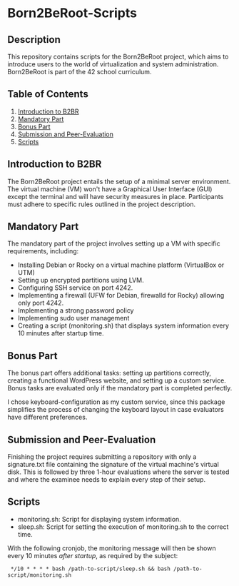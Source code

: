 # Born2BeRoot-Scripts

## Description

This repository contains scripts for the Born2BeRoot project, which aims to introduce users to the world of virtualization and system administration. Born2BeRoot is part of the 42 school curriculum.

## Table of Contents
1. [Introduction to B2BR](#Introduction-to-B2BR)
2. [Mandatory Part](#Mandatory-Part)
3. [Bonus Part](#Bonus-Part)
4. [Submission and Peer-Evaluation](#Submission-and-Peer-Evaluation)
5. [Scripts](#Scripts)

## Introduction to B2BR

The Born2BeRoot project entails the setup of a minimal server environment. The virtual machine (VM) won't have a Graphical User Interface (GUI) except the terminal and will have security measures in place. Participants must adhere to specific rules outlined in the project description. 

## Mandatory Part

The mandatory part of the project involves setting up a VM with specific requirements, including:

* Installing Debian or Rocky on a virtual machine platform (VirtualBox or UTM)
* Setting up encrypted partitions using LVM.
* Configuring SSH service on port 4242.
* Implementing a firewall (UFW for Debian, firewalld for Rocky) allowing only port 4242.
* Implementing a strong password policy
* Implementing sudo user management
* Creating a script (monitoring.sh) that displays system information every 10 minutes after startup time.

## Bonus Part

The bonus part offers additional tasks: setting up partitions correctly, creating a functional WordPress website, and setting up a custom service. Bonus tasks are evaluated only if the mandatory part is completed perfectly.

I chose keyboard-configuration as my custom service, since this package simplifies the process of changing the keyboard layout in case evaluators have different preferences.

## Submission and Peer-Evaluation

Finishing the project requires submitting a repository with only a signature.txt file containing the signature of the virtual machine's virtual disk. This is followed by three 1-hour evaluations where the server is tested and where the examinee needs to explain every step of their setup.

## Scripts

* monitoring.sh: Script for displaying system information.
* sleep.sh: Script for setting the execution of monitoring.sh to the correct time.
  
With the following cronjob, the monitoring message will then be shown every 10 minutes *after startup*, as required by the subject:

``` */10 * * * * bash /path-to-script/sleep.sh && bash /path-to-script/monitoring.sh```

